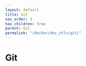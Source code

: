 ```yaml
---
layout: default
title: Git
nav_order: 3
has_children: true
parent: Git
permalink: "/docker/dev_utls/git/"
---
```


# Git
